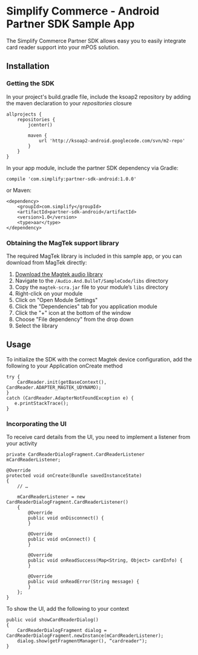 Simplify Commerce - Android Partner SDK Sample App
==================================================

The Simplify Commerce Partner SDK allows easy you to easily integrate card reader support into your mPOS solution.

Installation
------------

### Getting the SDK

In your project's build.gradle file, include the ksoap2 repository by adding the maven declaration to your *repositories* closure

    allprojects {
        repositories {
            jcenter()

            maven {
                url 'http://ksoap2-android.googlecode.com/svn/m2-repo'
            }
        }
    }

In your app module, include the partner SDK dependency via Gradle:

    compile 'com.simplify:partner-sdk-android:1.0.0'

or Maven:

    <dependency>
        <groupId>com.simplify</groupId>
        <artifactId>partner-sdk-android</artifactId>
        <version>1.0</version>
        <type>aar</type>
    </dependency>


### Obtaining the MagTek support library

The required MagTek library is included in this sample app, or you can download from MagTek directly:

1. [Download the Magtek audio library](http://www.magtek.com/support/software/downloads/sw/99510109.zip)
2. Navigate to the `/Audio.And.BulleT/SampleCode/libs` directory
3. Copy the `magtek-scra.jar` file to your module’s `libs` directory
4. Right-click on your module
5. Click on "Open Module Settings"
6. Click the "Dependencies" tab for you application module
7. Click the "+" icon at the bottom of the window
8. Choose "File dependency" from the drop down
9. Select the library


Usage
-----

To initialize the SDK with the correct Magtek device configuration, add the following to your Application onCreate method

    try {
        CardReader.init(getBaseContext(), CardReader.ADAPTER_MAGTEK_UDYNAMO);
    }
    catch (CardReader.AdapterNotFoundException e) {
       e.printStackTrace();
    }

### Incorporating the UI

To receive card details from the UI, you need to implement a listener from your activity

    private CardReaderDialogFragment.CardReaderListener mCardReaderListener;

    @Override
    protected void onCreate(Bundle savedInstanceState)
    {
    	// …

    	mCardReaderListener = new CardReaderDialogFragment.CardReaderListener()
    	{
    		@Override
    		public void onDisconnect() {
    		}

    		@Override
    		public void onConnect() {
    		}

    		@Override
    		public void onReadSuccess(Map<String, Object> cardInfo) {
    		}

    		@Override
    		public void onReadError(String message) {
    		}
    	};
    }

To show the UI, add the following to your context

    public void showCardReaderDialog()
    {
    	CardReaderDialogFragment dialog = CardReaderDialogFragment.newInstance(mCardReaderListener);
    	dialog.show(getFragmentManager(), “cardreader");
    }